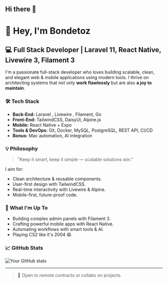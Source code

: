 ## Hi there 👋

# 👋 Hey, I'm Bondetoz

## 💻 Full Stack Developer | Laravel 11, React Native, Livewire 3, Filament 3

I'm a passionate full-stack developer who loves building scalable, clean, and elegant web & mobile applications using modern tools. I thrive on architecting systems that not only **work flawlessly** but are also **a joy to maintain**.

### 🛠️ Tech Stack
- **Back-End:** Laravel , Livewire , Filament, Go
- **Front-End:** TailwindCSS, DaisyUI, Alpine.js
- **Mobile:** React Native + Expo
- **Tools & DevOps:** Git, Docker, MySQL, PostgreSQL, REST API, CI/CD
- **Bonus:** Mac automation, AI integration

### 💡 Philosophy
> "Keep it smart, keep it simple — scalable solutions win."

I aim for:
- Clean architecture & reusable components.
- User-first design with TailwindCSS.
- Real-time interactivity with Livewire & Alpine.
- Mobile-first, future-proof code.

### 🧠 What I'm Up To
- Building complex admin panels with Filament 3.
- Crafting powerful mobile apps with React Native.
- Automating workflows with smart tools & AI.
- Playing CS2 like it's 2004 😄.

### 📈 GitHub Stats
![Your GitHub stats](https://github-readme-stats.vercel.app/api?username=bondeto&show_icons=true&theme=radical)


---

> 🔧 Open to remote contracts or collabs on projects.

